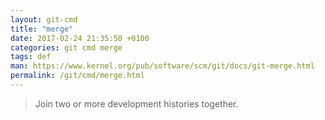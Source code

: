 ```yaml
---
layout: git-cmd
title: "merge"
date: 2017-02-24 21:35:50 +0100
categories: git cmd merge
tags: def
man: https://www.kernel.org/pub/software/scm/git/docs/git-merge.html
permalink: /git/cmd/merge.html
---
```


> Join two or more development histories together.
